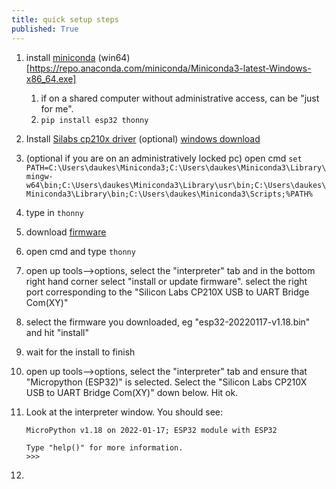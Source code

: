 ```yaml
---
title: quick setup steps
published: True
---
```


1. install [miniconda](https://docs.conda.io/en/latest/miniconda.html) (win64)[https://repo.anaconda.com/miniconda/Miniconda3-latest-Windows-x86_64.exe]
    1. if on a shared computer without administrative access, can be "just for me".
    2. ```pip install esp32 thonny```
2. Install [Silabs cp210x driver](https://www.silabs.com/developers/usb-to-uart-bridge-vcp-drivers) (optional) [windows download](https://www.silabs.com/documents/public/software/CP210x_Universal_Windows_Driver.zip)
3. (optional if you are on an administratively locked pc) open cmd
    ```set PATH=C:\Users\daukes\Miniconda3;C:\Users\daukes\Miniconda3\Library\mingw-w64\bin;C:\Users\daukes\Miniconda3\Library\usr\bin;C:\Users\daukes\Miniconda3\Library\bin;C:\Users\daukes\Miniconda3\Scripts;%PATH%```
4. type in ```thonny```
5. download [firmware](https://micropython.org/resources/firmware/esp32-20220117-v1.18.bin)
6. open cmd and type ```thonny```
7. open up tools-->options, select the "interpreter" tab and in the bottom right hand corner select "install or update firmware".  select the right port corresponding to the "Silicon Labs CP210X USB to UART Bridge Com(XY)"
8. select the firmware you downloaded, eg "esp32-20220117-v1.18.bin" and hit "install"
9. wait for the install to finish
11. open up tools-->options, select the "interpreter" tab and ensure that "Micropython (ESP32)" is selected.  Select the "Silicon Labs CP210X USB to UART Bridge Com(XY)" down below.  Hit ok.
12. Look at the interpreter window.  You should see:

    ```
    MicroPython v1.18 on 2022-01-17; ESP32 module with ESP32
    
    Type "help()" for more information.
    >>> 
    ```

13. 